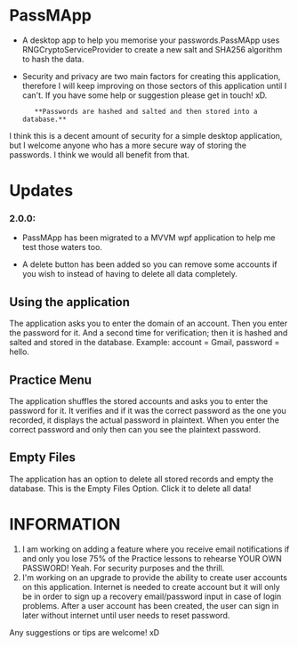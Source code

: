 # PassMApp
* A desktop app to help you memorise your passwords.PassMApp uses RNGCryptoServiceProvider to create a new salt and SHA256 algorithm to hash the data.

* Security and privacy are two main factors for creating this application, therefore I will keep improving on those sectors of this application until I can't. If you have some help or suggestion please get in touch! xD.


         **Passwords are hashed and salted and then stored into a database.**
I think this is a decent amount of security for a simple desktop application, but I welcome anyone who has a more secure way of storing the passwords. I think we would all benefit from that.

# Updates
### 2.0.0:
* PassMApp has been migrated to a MVVM wpf application to help me test those waters too. 

* A delete button has been added so you can remove some accounts if you wish to instead of having to delete all data completely.
## Using the application
The application asks you to enter the domain of an account. Then you enter the password for it. And a second time for verification; then it is hashed and salted and stored in the database. 
Example: account = Gmail, password = hello.

## Practice Menu
The application shuffles the stored accounts and asks you to enter the password for it. It verifies and if it was the correct password as the one you recorded, it displays the actual password in plaintext. When you enter the correct password and only then can you see the plaintext password.
## Empty Files
The application has an option to delete all stored records and empty the database. This is the Empty Files Option. Click it to delete all data!

# INFORMATION
1. I am working on adding a feature where you receive email notifications if and only you lose 75% of the Practice lessons to rehearse YOUR OWN PASSWORD! Yeah. For security purposes and the thrill.
1. I'm working on an upgrade to provide the ability to create user accounts on this application. Internet is needed to create account but it will only be in order to sign up a recovery email/password input in case of login problems. After a user account has been created, the user can sign in later without internet until user needs to reset password.


Any suggestions or tips are welcome! xD

